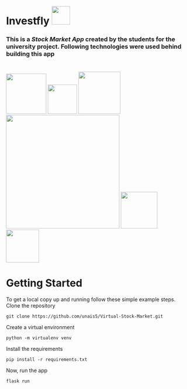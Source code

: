 # Investfly   <img src="https://github.com/unais5/Virtual-Stock-Market/blob/main/app/Static/img/logo1.png" width="50">

### This is a _Stock Market App_ created by the students for the university project. Following technologies were used behind building this app
#
<img src="https://cdn3.iconfinder.com/data/icons/logos-and-brands-adobe/512/267_Python-512.png" width="110"> <img src="https://www.probytes.net/wp-content/uploads/2018/10/flask-logo-png-transparent.png" width="80"> <img src="https://upload.wikimedia.org/wikipedia/commons/thumb/9/97/Sqlite-square-icon.svg/256px-Sqlite-square-icon.svg.png" width="115"> <img src="https://clipart.info/images/ccovers/1499794874html5-js-css3-logo-png.png" width="310"> <img src="https://cdn.iconscout.com/icon/free/png-512/heroku-5-569467.png" width="100"> <img src="https://seeklogo.com/images/G/github-logo-5F384D0265-seeklogo.com.png" width="90">
#
# Getting Started
To get a local copy up and running follow these simple example steps.
Clone the repository
```
git clone https://github.com/unais5/Virtual-Stock-Market.git
```

Create a virtual environment
```
python -m virtualenv venv
```
Install the requirements
```
pip install -r requirements.txt
```
Now, run the app 
```
flask run
```
